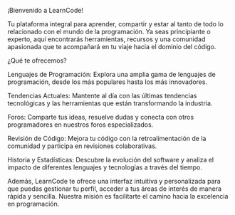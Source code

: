 ¡Bienvenido a LearnCode!

Tu plataforma integral para aprender, compartir y estar al tanto de todo lo relacionado con el mundo de la programación. Ya seas principiante o experto, aquí encontrarás herramientas, recursos y una comunidad apasionada que te acompañará en tu viaje hacia el dominio del código.

¿Qué te ofrecemos?

Lenguajes de Programación: Explora una amplia gama de lenguajes de programación, desde los más populares hasta los más innovadores.

Tendencias Actuales: Mantente al día con las últimas tendencias tecnológicas y las herramientas que están transformando la industria.

Foros: Comparte tus ideas, resuelve dudas y conecta con otros programadores en nuestros foros especializados.

Revisión de Código: Mejora tu código con la retroalimentación de la comunidad y participa en revisiones colaborativas.

Historia y Estadísticas: Descubre la evolución del software y analiza el impacto de diferentes lenguajes y tecnologías a través del tiempo.

Además, LearnCode te ofrece una interfaz intuitiva y personalizada para que puedas gestionar tu perfil, acceder a tus áreas de interés de manera rápida y sencilla. Nuestra misión es facilitarte el camino hacia la excelencia en programación.
